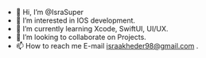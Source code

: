 - 👋 Hi, I’m @IsraSuper
- 👀 I’m interested in IOS development.
- 🌱 I’m currently learning Xcode, SwiftUI, UI/UX.
- 💞️ I’m looking to collaborate on Projects. 
- 📫 How to reach me E-mail israakheder98@gmail.com . 

<!---
IsraSuper/IsraSuper is a ✨ special ✨ repository because its `README.md` (this file) appears on your GitHub profile.
You can click the Preview link to take a look at your changes.
--->
